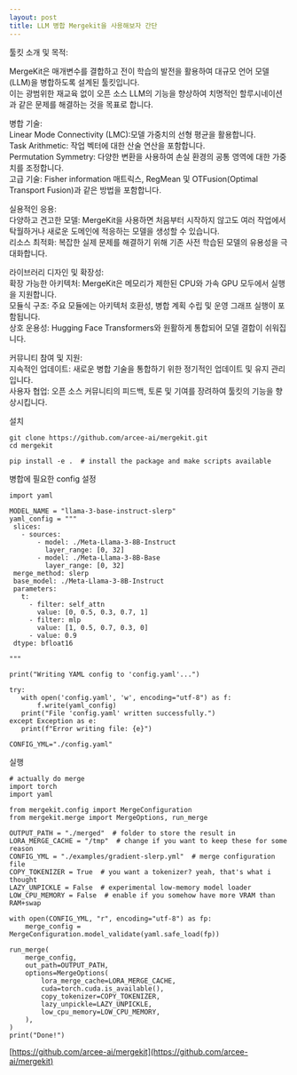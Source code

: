 ```yaml
---
layout: post
title: LLM 병합 Mergekit을 사용해보자 간단
---
```


툴킷 소개 및 목적:

MergeKit은 매개변수를 결합하고 전이 학습의 발전을 활용하여 대규모 언어 모델(LLM)을 병합하도록 설계된 툴킷입니다.  
이는 광범위한 재교육 없이 오픈 소스 LLM의 기능을 향상하여 치명적인 할루시네이션과 같은 문제를 해결하는 것을 목표로 합니다.

병합 기술:  
Linear Mode Connectivity (LMC):모델 가중치의 선형 평균을 활용합니다.  
Task Arithmetic: 작업 벡터에 대한 산술 연산을 포함합니다.  
Permutation Symmetry: 다양한 변환을 사용하여 손실 환경의 공통 영역에 대한 가중치를 조정합니다.  
고급 기술: Fisher information 매트릭스, RegMean 및 OTFusion(Optimal Transport Fusion)과 같은 방법을 포함합니다.



실용적인 응용:  
다양하고 견고한 모델: MergeKit을 사용하면 처음부터 시작하지 않고도 여러 작업에서 탁월하거나 새로운 도메인에 적응하는 모델을 생성할 수 있습니다.  
리소스 최적화: 복잡한 실제 문제를 해결하기 위해 기존 사전 학습된 모델의 유용성을 극대화합니다.

라이브러리 디자인 및 확장성:  
확장 가능한 아키텍처: MergeKit은 메모리가 제한된 CPU와 가속 GPU 모두에서 실행을 지원합니다.  
모듈식 구조: 주요 모듈에는 아키텍처 호환성, 병합 계획 수립 및 운영 그래프 실행이 포함됩니다.  
상호 운용성: Hugging Face Transformers와 원활하게 통합되어 모델 결합이 쉬워집니다.

커뮤니티 참여 및 지원:  
지속적인 업데이트: 새로운 병합 기술을 통합하기 위한 정기적인 업데이트 및 유지 관리입니다.  
사용자 협업: 오픈 소스 커뮤니티의 피드백, 토론 및 기여를 장려하여 툴킷의 기능을 향상시킵니다.

설치
```
git clone https://github.com/arcee-ai/mergekit.git
cd mergekit

pip install -e .  # install the package and make scripts available
```

병합에 필요한 config 설정
```
import yaml

MODEL_NAME = "llama-3-base-instruct-slerp"
yaml_config = """
 slices:
   - sources:
       - model: ./Meta-Llama-3-8B-Instruct
         layer_range: [0, 32]
       - model: ./Meta-Llama-3-8B-Base
         layer_range: [0, 32]
 merge_method: slerp
 base_model: ./Meta-Llama-3-8B-Instruct
 parameters:
   t:
     - filter: self_attn
       value: [0, 0.5, 0.3, 0.7, 1]
     - filter: mlp
       value: [1, 0.5, 0.7, 0.3, 0]
     - value: 0.9
 dtype: bfloat16

"""

print("Writing YAML config to 'config.yaml'...")

try:
   with open('config.yaml', 'w', encoding="utf-8") as f:
       f.write(yaml_config)
   print("File 'config.yaml' written successfully.")
except Exception as e:
   print(f"Error writing file: {e}")

CONFIG_YML="./config.yaml"
```

실행
```
# actually do merge
import torch
import yaml

from mergekit.config import MergeConfiguration
from mergekit.merge import MergeOptions, run_merge

OUTPUT_PATH = "./merged"  # folder to store the result in
LORA_MERGE_CACHE = "/tmp"  # change if you want to keep these for some reason
CONFIG_YML = "./examples/gradient-slerp.yml"  # merge configuration file
COPY_TOKENIZER = True  # you want a tokenizer? yeah, that's what i thought
LAZY_UNPICKLE = False  # experimental low-memory model loader
LOW_CPU_MEMORY = False  # enable if you somehow have more VRAM than RAM+swap

with open(CONFIG_YML, "r", encoding="utf-8") as fp:
    merge_config = MergeConfiguration.model_validate(yaml.safe_load(fp))

run_merge(
    merge_config,
    out_path=OUTPUT_PATH,
    options=MergeOptions(
        lora_merge_cache=LORA_MERGE_CACHE,
        cuda=torch.cuda.is_available(),
        copy_tokenizer=COPY_TOKENIZER,
        lazy_unpickle=LAZY_UNPICKLE,
        low_cpu_memory=LOW_CPU_MEMORY,
    ),
)
print("Done!")
```

[https://github.com/arcee-ai/mergekit](https://github.com/arcee-ai/mergekit)
